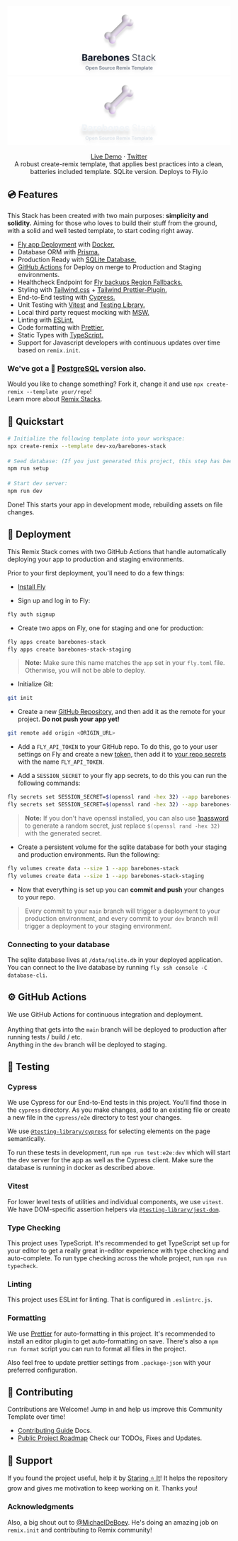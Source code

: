 ![GitHub-Mark-Light](https://raw.githubusercontent.com/dev-xo/dev-xo/main/barebones-stack/assets/images/light-logo-v1.png#gh-light-mode-only)
![GitHub-Mark-Dark ](https://github.com/dev-xo/dev-xo/blob/main/barebones-stack/assets/images/dark-logo-v1.png#gh-dark-mode-only)

<p align="center">
  <p align="center">
    <a href="https://barebones-stack.fly.dev">Live Demo</a>
    ·
    <a href="https://twitter.com/DEV_XO1">Twitter</a>
    <br/>
    A robust create-remix template, that applies best practices into a clean, batteries included template. SQLite version. Deploys to Fly.io
  </p>
</p>

## 💿 Features

This Stack has been created with two main purposes: **simplicity and solidity.** Aiming for those who loves to build their stuff from the ground, with a solid and well tested template, to start coding right away.

- [Fly app Deployment](https://fly.io) with [Docker.](https://www.docker.com/products/docker-desktop/)
- Database ORM with [Prisma.](https://www.prisma.io/)
- Production Ready with [SQLite Database.](https://sqlite.org/index.html)
- [GitHub Actions](https://github.com/features/actions) for Deploy on merge to Production and Staging environments.
- Healthcheck Endpoint for [Fly backups Region Fallbacks.](https://fly.io/docs/reference/configuration/#services-http_checks)
- Styling with [Tailwind.css](https://tailwindcss.com/) + [Tailwind Prettier-Plugin.](https://github.com/tailwindlabs/prettier-plugin-tailwindcss)
- End-to-End testing with [Cypress.](https://www.cypress.io/how-it-works)
- Unit Testing with [Vitest](https://vitest.dev) and [Testing Library.](https://testing-library.com)
- Local third party request mocking with [MSW.](https://mswjs.io)
- Linting with [ESLint.](https://eslint.org/)
- Code formatting with [Prettier.](https://prettier.io/)
- Static Types with [TypeScript.](https://www.typescriptlang.org/)
- Support for Javascript developers with continuous updates over time based on `remix.init`.

### We've got a 🐘 [PostgreSQL](https://github.com/dev-xo/barebones-postgres-stack) version also.

Would you like to change something? Fork it, change it and use `npx create-remix --template your/repo`!<br/>
Learn more about [Remix Stacks](https://remix.run/stacks).

## 🔋 Quickstart

```sh
# Initialize the following template into your workspace:
npx create-remix --template dev-xo/barebones-stack

# Seed database: (If you just generated this project, this step has been done for you.)
npm run setup

# Start dev server:
npm run dev
```

Done! This starts your app in development mode, rebuilding assets on file changes.

## 🚀 Deployment

This Remix Stack comes with two GitHub Actions that handle automatically deploying your app to production and staging environments.

Prior to your first deployment, you'll need to do a few things:

- [Install Fly](https://fly.io/docs/getting-started/installing-flyctl/)

- Sign up and log in to Fly:

```sh
fly auth signup
```

- Create two apps on Fly, one for staging and one for production:

```sh
fly apps create barebones-stack
fly apps create barebones-stack-staging
```

> **Note:** Make sure this name matches the `app` set in your `fly.toml` file. Otherwise, you will not be able to deploy.

- Initialize Git:

```sh
git init
```

- Create a new [GitHub Repository](https://repo.new), and then add it as the remote for your project. **Do not push your app yet!**

```sh
git remote add origin <ORIGIN_URL>
```

- Add a `FLY_API_TOKEN` to your GitHub repo. To do this, go to your user settings on Fly and create a new [token](https://web.fly.io/user/personal_access_tokens/new), then add it to [your repo secrets](https://docs.github.com/en/actions/security-guides/encrypted-secrets) with the name `FLY_API_TOKEN`.

- Add a `SESSION_SECRET` to your fly app secrets, to do this you can run the following commands:

```sh
fly secrets set SESSION_SECRET=$(openssl rand -hex 32) --app barebones-stack
fly secrets set SESSION_SECRET=$(openssl rand -hex 32) --app barebones-stack-staging
```

> **Note:** If you don't have openssl installed, you can also use [1password](https://1password.com/password-generator/) to generate a random secret, just replace `$(openssl rand -hex 32)` with the generated secret.

- Create a persistent volume for the sqlite database for both your staging and production environments. Run the following:

```sh
fly volumes create data --size 1 --app barebones-stack
fly volumes create data --size 1 --app barebones-stack-staging
```

- Now that everything is set up you can **commit and push** your changes to your repo.

> Every commit to your `main` branch will trigger a deployment to your production environment, and every commit to your `dev` branch will trigger a deployment to your staging environment.

### Connecting to your database

The sqlite database lives at `/data/sqlite.db` in your deployed application. You can connect to the live database by running `fly ssh console -C database-cli`.

## ⚙️ GitHub Actions

We use GitHub Actions for continuous integration and deployment.<br/><br/>
Anything that gets into the `main` branch will be deployed to production after running tests / build / etc.<br/>
Anything in the `dev` branch will be deployed to staging.

## 💅 Testing

### Cypress

We use Cypress for our End-to-End tests in this project. You'll find those in the `cypress` directory. As you make changes, add to an existing file or create a new file in the `cypress/e2e` directory to test your changes.

We use [`@testing-library/cypress`](https://testing-library.com/cypress) for selecting elements on the page semantically.

To run these tests in development, run `npm run test:e2e:dev` which will start the dev server for the app as well as the Cypress client. Make sure the database is running in docker as described above.

### Vitest

For lower level tests of utilities and individual components, we use `vitest`. We have DOM-specific assertion helpers via [`@testing-library/jest-dom`](https://testing-library.com/jest-dom).

### Type Checking

This project uses TypeScript. It's recommended to get TypeScript set up for your editor to get a really great in-editor experience with type checking and auto-complete. To run type checking across the whole project, run `npm run typecheck`.

### Linting

This project uses ESLint for linting. That is configured in `.eslintrc.js`.

### Formatting

We use [Prettier](https://prettier.io/) for auto-formatting in this project. It's recommended to install an editor plugin to get auto-formatting on save. There's also a `npm run format` script you can run to format all files in the project.

Also feel free to update prettier settings from `.package-json` with your preferred configuration.

## 🤝 Contributing

Contributions are Welcome! Jump in and help us improve this Community Template over time!

- [Contributing Guide](https://github.com/dev-xo/barebones-stack/blob/main/CONTRIBUTING.md) Docs.
- [Public Project Roadmap](https://github.com/users/dev-xo/projects/6) Check our TODOs, Fixes and Updates.

## 🍪 Support

If you found the project useful, help it by [Staring ⭐ It](https://github.com/dev-xo/barebones-stack)!
It helps the repository grow and gives me motivation to keep working on it. Thanks you!

### ️Acknowledgments

Also, a big shout out to [@MichaelDeBoey](https://github.com/MichaelDeBoey). He's doing an amazing job on `remix.init` and contributing to Remix community!
